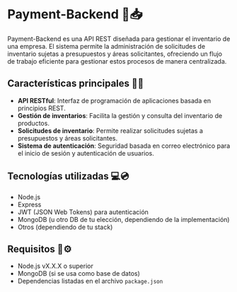 # Payment-Backend 📗📥

Payment-Backend es una API REST diseñada para gestionar el inventario de una empresa. El sistema permite la administración de solicitudes de inventario sujetas a presupuestos y áreas solicitantes, ofreciendo un flujo de trabajo eficiente para gestionar estos procesos de manera centralizada.

## Características principales 📌📌

- **API RESTful**: Interfaz de programación de aplicaciones basada en principios REST.
- **Gestión de inventarios**: Facilita la gestión y consulta del inventario de productos.
- **Solicitudes de inventario**: Permite realizar solicitudes sujetas a presupuestos y áreas solicitantes.
- **Sistema de autenticación**: Seguridad basada en correo electrónico para el inicio de sesión y autenticación de usuarios.

## Tecnologías utilizadas 💻💿

- Node.js
- Express
- JWT (JSON Web Tokens) para autenticación
- MongoDB (u otro DB de tu elección, dependiendo de la implementación)
- Otros (dependiendo de tu stack)

## Requisitos 🔧⚙️

- Node.js vX.X.X o superior
- MongoDB (si se usa como base de datos)
- Dependencias listadas en el archivo `package.json`
